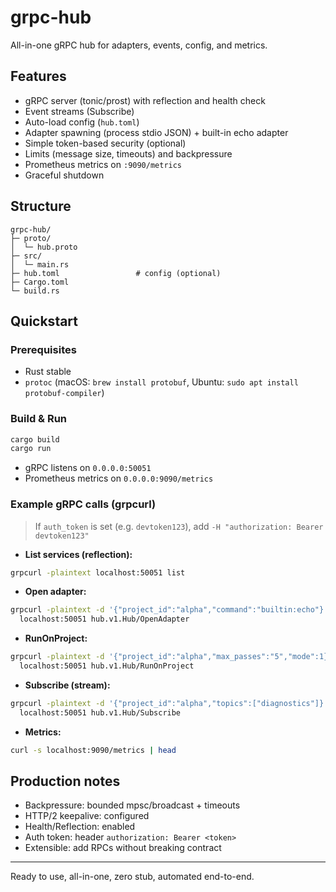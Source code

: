 # grpc-hub

All-in-one gRPC hub for adapters, events, config, and metrics.

## Features
- gRPC server (tonic/prost) with reflection and health check
- Event streams (Subscribe)
- Auto-load config (`hub.toml`)
- Adapter spawning (process stdio JSON) + built-in echo adapter
- Simple token-based security (optional)
- Limits (message size, timeouts) and backpressure
- Prometheus metrics on `:9090/metrics`
- Graceful shutdown

## Structure
```
grpc-hub/
├─ proto/
│  └─ hub.proto
├─ src/
│  └─ main.rs
├─ hub.toml                 # config (optional)
├─ Cargo.toml
└─ build.rs
```

## Quickstart

### Prerequisites
- Rust stable
- `protoc` (macOS: `brew install protobuf`, Ubuntu: `sudo apt install protobuf-compiler`)

### Build & Run
```bash
cargo build
cargo run
```
- gRPC listens on `0.0.0.0:50051`
- Prometheus metrics on `0.0.0.0:9090/metrics`

### Example gRPC calls (grpcurl)
> If `auth_token` is set (e.g. `devtoken123`), add `-H "authorization: Bearer devtoken123"`

- **List services (reflection):**
```bash
grpcurl -plaintext localhost:50051 list
```
- **Open adapter:**
```bash
grpcurl -plaintext -d '{"project_id":"alpha","command":"builtin:echo"}' \
  localhost:50051 hub.v1.Hub/OpenAdapter
```
- **RunOnProject:**
```bash
grpcurl -plaintext -d '{"project_id":"alpha","max_passes":"5","mode":1}' \
  localhost:50051 hub.v1.Hub/RunOnProject
```
- **Subscribe (stream):**
```bash
grpcurl -plaintext -d '{"project_id":"alpha","topics":["diagnostics"]}' \
  localhost:50051 hub.v1.Hub/Subscribe
```
- **Metrics:**
```bash
curl -s localhost:9090/metrics | head
```

## Production notes
- Backpressure: bounded mpsc/broadcast + timeouts
- HTTP/2 keepalive: configured
- Health/Reflection: enabled
- Auth token: header `authorization: Bearer <token>`
- Extensible: add RPCs without breaking contract

---
Ready to use, all-in-one, zero stub, automated end-to-end.
